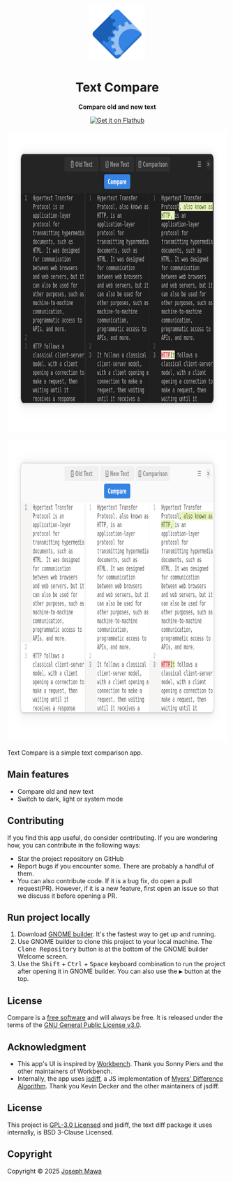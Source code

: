 <!-- markdownlint-disable -->
<div align="center">
  <img src="./data/icons/hicolor/scalable/apps/io.github.josephmawa.TextCompare.svg" alt="Text Compare" width="128" height="128"/>
</div>
<h1 align="center">Text Compare</h1>
<p align="center"><b>Compare old and new text</b></p>
<div align="center">
  <a href="https://flathub.org/apps/io.github.josephmawa.TextCompare">
    <img width="240" alt="Get it on Flathub" src="https://flathub.org/api/badge?locale=en"/>
  </a>
</div>
<p align="center">
  <img src="./screenshots/compare-dark-mode.png" alt="Compare in dark mode" width="986" height="692"/>
</p>
<p align="center">
  <img src="./screenshots/compare-light-mode.png" alt="Compare in light mode" width="986" height="692"/>
</p>

<!-- markdownlint-enable -->
<!-- markdownlint-disable headings -->

Text Compare is a simple text comparison app.

 ## Main features

- Compare old and new text
- Switch to dark, light or system mode

## Contributing

If you find this app useful, do consider contributing. If you are wondering how,
you can contribute in the following ways:

- Star the project repository on GitHub
- Report bugs if you encounter some. There are probably a handful of them.
- You can also contribute code. If it is a bug fix, do open a pull request(PR). However,
if it is a new feature, first open an issue so that we discuss it before opening
a PR.

## Run project locally
 <!-- markdownlint-disable no-inline-html -->
1. Download [GNOME builder](https://flathub.org/apps/org.gnome.Builder). It's the
 fastest way to get up and running.
1. Use GNOME builder to clone this project to your local machine. The
<kbd>Clone Repository</kbd> button is at the bottom of the GNOME builder Welcome
 screen.
1. Use the <kbd>Shift</kbd> + <kbd>Ctrl</kbd> + <kbd>Space</kbd> keyboard
combination to run the project after opening it in GNOME builder. You can also
 use the <kbd>▶</kbd> button at the top.
 <!-- markdownlint-enable no-inline-html -->

## License

Compare is a [free software](https://www.gnu.org/philosophy/free-sw.html) and
will always be free. It is released under the terms of the
[GNU General Public License v3.0](./LICENSE).

## Acknowledgment

- This app's UI is inspired by [Workbench](https://github.com/workbenchdev/Workbench).
Thank you Sonny Piers and the other maintainers of Workbench.
- Internally, the app uses [jsdiff](https://github.com/kpdecker/jsdiff), a JS implementation
of [Myers' Difference Algorithm](http://www.xmailserver.org/diff2.pdf). Thank you
Kevin Decker and the other maintainers of jsdiff.

## License

This project is [GPL-3.0 Licensed](./COPYING) and jsdiff, the text diff package
it uses internally, is BSD 3-Clause Licensed.

## Copyright

Copyright © 2025 [Joseph Mawa](https://github.com/josephmawa)
